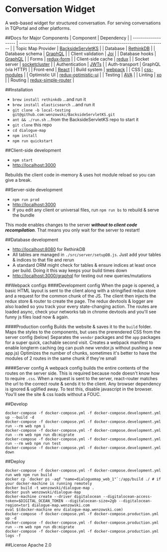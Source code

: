 # Conversation Widget 
A web-based widget for structured conversation. For serving conversations in TQPortal and other platforms.

##Docs for Major Components
| Component           | Dependency                                                                |
| ------------------- | ------------------------------------------------------------------------- |
| Topic Map Provider  | [BacksideServletKS](https://github.com/KnowledgeGarden/BacksideServletKS) |
| Database            | [RethinkDB](https://www.rethinkdb.com/)                                   |
| Database schema     | [GraphQL](https://github.com/graphql/graphql-js)                          |
| Client validation   | [Joi](https://github.com/hapijs/joi)                                      |
| Database hooks      | [GraphQL](https://github.com/graphql/graphql-js)                          |
| Forms               | [redux-form](https://github.com/erikras/redux-form)                       |
| Client-side cache   | [redux](http://redux.js.org/)                                             |
| Socket server       | [socketcluster](http://socketcluster.io/#!/)                              |
| Authentication      | [JWTs](https://jwt.io)                                                    |
| Auth-transport      | GraphQL (via HTTP)                                                        |
| Front-end           | [React](https://facebook.github.io/react/)                                |
| Build system        | [webpack](https://webpack.github.io/)                                     |
| CSS                 | [css-modules](https://github.com/css-modules/css-modules)                 |
| Optimistic UI       | [redux-optimistic-ui](https://github.com/mattkrick/redux-optimistic-ui)   |
| Testing             | [AVA](https://github.com/sindresorhus/ava)                                |
| Linting             | [xo](https://www.npmjs.com/package/xo)                                    |
| Routing             | [redux-simple-router](https://github.com/rackt/redux-simple-router)       |

##Installation
- `brew install rethinkdb` ...and run it
- `brew install elasticsearch` ...and run it
- `git clone -b local-testing git@github.com:wenzowski/BacksideServletKS.git`
- `ant && ./run.sh` ...from the BacksideServletKS repo to start it
- `git clone` this repo
- `cd dialogue-map`
- `npm install`
- `npm run quickstart`

##Client-side development
- `npm start`
- [http://localhost:3000](http://localhost:3000)

Rebuilds the client code in-memory & uses hot module reload so you can give <F5> a break.

##Server-side development
- `npm run prod`
- [http://localhost:3000](http://localhost:3000)
- If you edit any client or universal files, run `npm run bs` to rebuild & serve the bundle

This mode enables changes to the server ***without to client code recompilation***.
That means you only wait for the server to restart!

##Database development
- [http://localhost:8080](http://localhost:8080) for RethinkDB
- All tables are managed in `./src/server/setupDB.js`. Just add your tables & indices to that file and rerun
- A standard ORM might check for tables & ensure indices at least once per build. Doing it this way keeps your build times down
- [http://localhost:3000/graphql](http://localhost:3000/graphql) for testing out new queries/mutations

##Webpack configs
####Development config
When the page is opened, a basic HTML layout is sent to the client along with a stringified redux store and a request for the common chunk of the JS.
The client then injects the redux store & router to create the page.
The redux devtools & logger are also loaded so you track your every state-changing action.
The routes are loaded async, check your networks tab in chrome devtools and you'll see funny js files load now & again.

####Production config
Builds the website & saves it to the `build` folder.
Maps the styles to the components, but uses the prerendered CSS from the server config (below)
Separates the `vendor` packages and the `app` packages for a super quick, cachable second visit.
Creates a webpack manifest to enable longterm caching (eg can push new vendor.js without pushing a new app.js)
Optimizes the number of chunks, sometimes it's better to have the modules of 2 routes in the same chunk if they're small

####Server config
A webpack config builds the entire contents of the routes on the server side.
This is required because node doesn't know how to require `.css`.
When a request is sent to the server, react-router matches the url to the correct route & sends it to the client.
Any browser dependency is ignored & uglified away.
To test this, disable javascript in the browser. You'll see the site & css loads without a FOUC.

##Develop
```
docker-compose -f docker-compose.yml -f docker-compose.development.yml up --build -d
docker-compose -f docker-compose.yml -f docker-compose.development.yml run --rm web npm i
docker-compose -f docker-compose.yml -f docker-compose.development.yml run --rm web npm run db:migrate
docker-compose -f docker-compose.yml -f docker-compose.development.yml run --rm web npm run test
docker-compose -f docker-compose.yml -f docker-compose.development.yml down
```

##Deploy
```
docker-compose -f docker-compose.yml -f docker-compose.development.yml run web npm run build
docker cp `docker ps -aqf "name=dialoguemap_web_1"`:/app/build ./ # if your docker-machine is running remotely
docker build -t wenzowski/dialogue-map .
docker push wenzowski/dialogue-map
docker-machine create --driver digitalocean --digitalocean-access-token=$DIGITAL_OCEAN_TOKEN --digitalocean-size=2gb --digitalocean-region=tor1 dialogue-map.wenzowski.com
eval $(docker-machine env dialogue-map.wenzowski.com)
docker-compose -f docker-compose.yml -f docker-compose.production.yml up -d
docker-compose -f docker-compose.yml -f docker-compose.production.yml run --rm web npm run db:migrate
docker-compose -f docker-compose.yml -f docker-compose.production.yml logs -f
```

##License
Apache 2.0
